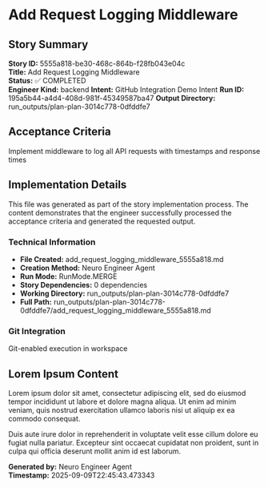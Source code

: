 # Add Request Logging Middleware

## Story Summary
**Story ID:** 5555a818-be30-468c-864b-f28fb043e04c  
**Title:** Add Request Logging Middleware  
**Status:** ✅ COMPLETED  
**Engineer Kind:** backend
**Intent:** GitHub Integration Demo Intent
**Run ID:** 195a5b44-a4d4-408d-981f-45349587ba47
**Output Directory:** run_outputs/plan-plan-3014c778-0dfddfe7

## Acceptance Criteria
Implement middleware to log all API requests with timestamps and response times

## Implementation Details
This file was generated as part of the story implementation process. The content demonstrates that the engineer successfully processed the acceptance criteria and generated the requested output.

### Technical Information
- **File Created:** add_request_logging_middleware_5555a818.md
- **Creation Method:** Neuro Engineer Agent
- **Run Mode:** RunMode.MERGE
- **Story Dependencies:** 0 dependencies
- **Working Directory:** run_outputs/plan-plan-3014c778-0dfddfe7
- **Full Path:** run_outputs/plan-plan-3014c778-0dfddfe7/add_request_logging_middleware_5555a818.md

### Git Integration
Git-enabled execution in workspace

## Lorem Ipsum Content
Lorem ipsum dolor sit amet, consectetur adipiscing elit, sed do eiusmod tempor incididunt ut labore et dolore magna aliqua. Ut enim ad minim veniam, quis nostrud exercitation ullamco laboris nisi ut aliquip ex ea commodo consequat.

Duis aute irure dolor in reprehenderit in voluptate velit esse cillum dolore eu fugiat nulla pariatur. Excepteur sint occaecat cupidatat non proident, sunt in culpa qui officia deserunt mollit anim id est laborum.

**Generated by:** Neuro Engineer Agent  
**Timestamp:** 2025-09-09T22:45:43.473343
